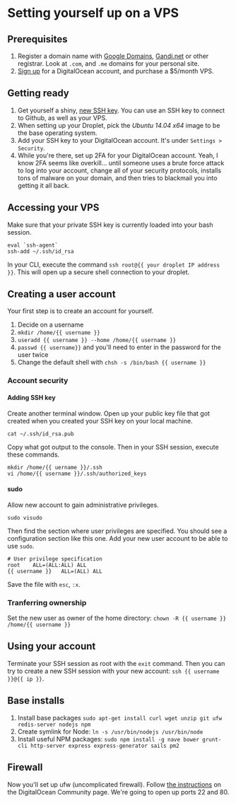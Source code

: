 # Setting yourself up on a VPS

## Prerequisites

1. Register a domain name with [Google Domains](https://domains.google.com/about/), [Gandi.net](http://www.gandi.net/) or other registrar. Look at `.com`, and `.me` domains for your personal site.
2. [Sign up](https://www.digitalocean.com/pricing/) for a DigitalOcean account, and purchase a $5/month VPS.

## Getting ready

1. Get yourself a shiny, [new SSH key](https://help.github.com/articles/generating-ssh-keys/). You can use an SSH key to connect to Github, as well as your VPS.
1. When setting up your Droplet, pick the *Ubuntu 14.04 x64* image to be the base operating system.
2. Add your SSH key to your DigitalOcean account. It's under `Settings > Security`.
2. While you're there, set up 2FA for your DigitalOcean account. Yeah, I know 2FA seems like overkill... until someone uses a brute force attack to log into your account, change all of your security protocols, installs tons of malware on your domain, and then tries to blackmail you into getting it all back.

## Accessing your VPS

Make sure that your private SSH key is currently loaded into your bash session.

```
eval `ssh-agent`
ssh-add ~/.ssh/id_rsa
```

In your CLI, execute the command `ssh root@{{ your droplet IP address }}`. This will open up a secure shell connection to your droplet. 

## Creating a user account

Your first step is to create an account for yourself.

1. Decide on a username
1. `mkdir /home/{{ username }}`
1. `useradd {{ username }} --home /home/{{ username }}`
1. `passwd {{ username}}` and you'll need to enter in the password for the user twice
1. Change the default shell with `chsh -s /bin/bash {{ username }}`

### Account security

#### Adding SSH key

Create another terminal window. Open up your public key file that got created when you created your SSH key on your local machine.

```
cat ~/.ssh/id_rsa.pub
```

Copy what got output to the console. Then in your SSH session, execute these commands.

```
mkdir /home/{{ uername }}/.ssh
vi /home/{{ username }}/.ssh/authorized_keys
```

#### sudo

Allow new account to gain administrative privileges.

```
sudo visudo
```

Then find the section where user privileges are specified. You should see a configuration section like this one. Add your new user account to be able to use `sudo`.

```
# User privilege specification
root    ALL=(ALL:ALL) ALL
{{ username }}   ALL=(ALL) ALL
```

Save the file with `esc`, `:x`.

### Tranferring ownership

Set the new user as owner of the home directory: `chown -R {{ username }} /home/{{ username }}`


## Using your account

Terminate your SSH session as root with the `exit` command. Then you can try to create a new SSH session with your new account: `ssh {{ username }}@{{ ip }}`.

## Base installs

1. Install base packages `sudo apt-get install curl wget unzip git ufw redis-server nodejs npm`
1. Create symlink for Node: `ln -s /usr/bin/nodejs /usr/bin/node`
1. Install useful NPM packages: `sudo npm install -g nave bower grunt-cli http-server express express-generator sails pm2`

## Firewall

Now you'll set up ufw (uncomplicated firewall). Follow [the instructions](https://www.digitalocean.com/community/tutorials/how-to-setup-a-firewall-with-ufw-on-an-ubuntu-and-debian-cloud-server) on the DigitalOcean Community page. We're going to open up ports 22 and 80.




